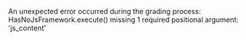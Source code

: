 An unexpected error occurred during the grading process: HasNoJsFramework.execute() missing 1 required positional argument: 'js_content'
